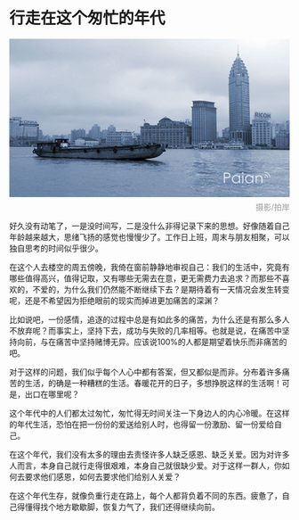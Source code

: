# 行走在这个匆忙的年代

![黄浦江](images/huangpujiang.jpg)
<div style="margin-top:-10px;color:#999;text-align:right;">摄影/拍岸</div>

好久没有动笔了，一是没时间写，二是没什么非得记录下来的思想。好像随着自己年龄越来越大，思绪飞扬的感觉也慢慢少了。工作日上班，周末与朋友相聚，可以独自思考的时间似乎很少。
 
在这个人去楼空的周五傍晚，我倚在窗前静静地审视自己：我们的生活中，究竟有哪些值得高兴，值得记取，又有哪些无需去在意，更无需费力去追求？而那些不喜欢的，不爱的，为什么我们仍然能不断继续下去？是期待着有一天情况会发生转变呢，还是不希望因为拒绝眼前的现实而掉进更加痛苦的深渊？
 
比如说吧，一份感情，追逐的过程中总是有如此多的痛苦，为什么还是有那么多人不放弃呢？而事实上，坚持下去，成功与失败的几率相等。也就是说，在痛苦中坚持向前，与在痛苦中坚持赌博无异。应该说100%的人都是期望着快乐而非痛苦的吧。
 
对于这样的问题，我们似乎每个人心中都有答案，但又都似是而非。分布着许多痛苦的生活，的确是一种糟糕的生活。春暖花开的日子，多想挣脱这样的生活啊！可是，出口在哪里呢？
 
这个年代中的人们都太过匆忙，匆忙得无时间关注一下身边人的内心冷暖。在这样的年代生活，恐怕在把一份份的爱送给别人时，也得留一份激励、留一份爱给自己。
 
在这个年代，我们没有太多的理由去责怪许多人缺乏感恩、缺乏关爱。因为对许多人而言，本身自己就行走得很艰难，本身自己就很缺少爱。对于这样一群人，你如何去要求他们感恩，如何去要求他们给别人关爱？
 
在这个年代生存，就像负重行走在路上，每个人都背负着不同的东西。疲惫了，自己得懂得找个地方歇歇脚，恢复力气了，我们还得继续向前。